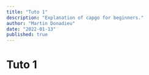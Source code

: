 ```yaml
---
title: "Tuto 1"
description: "Explanation of capgo for beginners."
author: "Martin Donadieu"
date: "2022-01-13"
published: true
---
```


# Tuto 1
